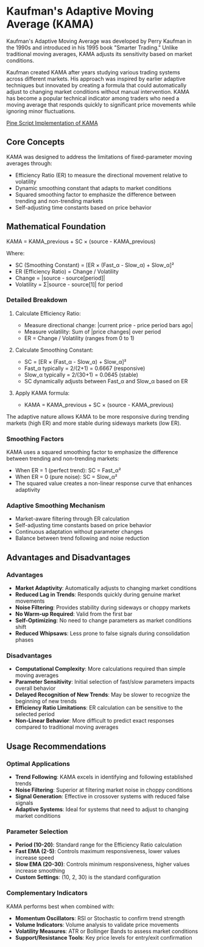 # Kaufman's Adaptive Moving Average (KAMA)

Kaufman's Adaptive Moving Average was developed by Perry Kaufman in the 1990s and introduced in his 1995 book "Smarter Trading." Unlike traditional moving averages, KAMA adjusts its sensitivity based on market conditions.

Kaufman created KAMA after years studying various trading systems across different markets. His approach was inspired by earlier adaptive techniques but innovated by creating a formula that could automatically adjust to changing market conditions without manual intervention. KAMA has become a popular technical indicator among traders who need a moving average that responds quickly to significant price movements while ignoring minor fluctuations.

[Pine Script Implementation of KAMA](https://github.com/mihakralj/pinescript/blob/main/indicators/trends_IIR/kama.pine)

## Core Concepts

KAMA was designed to address the limitations of fixed-parameter moving averages through:

- Efficiency Ratio (ER) to measure the directional movement relative to volatility
- Dynamic smoothing constant that adapts to market conditions
- Squared smoothing factor to emphasize the difference between trending and non-trending markets
- Self-adjusting time constants based on price behavior

## Mathematical Foundation

KAMA = KAMA_previous + SC × (source - KAMA_previous)

Where:

- SC (Smoothing Constant) = [ER × (Fast_α - Slow_α) + Slow_α]²
- ER (Efficiency Ratio) = Change / Volatility
- Change = |source - source[period]|
- Volatility = Σ|source - source[1]| for period

### Detailed Breakdown

1. Calculate Efficiency Ratio:
   - Measure directional change: |current price - price period bars ago|
   - Measure volatility: Sum of |price changes| over period
   - ER = Change / Volatility (ranges from 0 to 1)

2. Calculate Smoothing Constant:
   - SC = [ER × (Fast_α - Slow_α) + Slow_α]²
   - Fast_α typically = 2/(2+1) = 0.6667 (responsive)
   - Slow_α typically = 2/(30+1) = 0.0645 (stable)
   - SC dynamically adjusts between Fast_α and Slow_α based on ER

3. Apply KAMA formula:
   - KAMA = KAMA_previous + SC × (source - KAMA_previous)

The adaptive nature allows KAMA to be more responsive during trending markets (high ER) and more stable during sideways markets (low ER).

### Smoothing Factors

KAMA uses a squared smoothing factor to emphasize the difference between trending and non-trending markets:

- When ER = 1 (perfect trend): SC = Fast_α²
- When ER = 0 (pure noise): SC = Slow_α²
- The squared value creates a non-linear response curve that enhances adaptivity

### Adaptive Smoothing Mechanism

- Market-aware filtering through ER calculation
- Self-adjusting time constants based on price behavior
- Continuous adaptation without parameter changes
- Balance between trend following and noise reduction

## Advantages and Disadvantages

### Advantages

- **Market Adaptivity**: Automatically adjusts to changing market conditions
- **Reduced Lag in Trends**: Responds quickly during genuine market movements
- **Noise Filtering**: Provides stability during sideways or choppy markets
- **No Warm-up Required**: Valid from the first bar
- **Self-Optimizing**: No need to change parameters as market conditions shift
- **Reduced Whipsaws**: Less prone to false signals during consolidation phases

### Disadvantages

- **Computational Complexity**: More calculations required than simple moving averages
- **Parameter Sensitivity**: Initial selection of fast/slow parameters impacts overall behavior
- **Delayed Recognition of New Trends**: May be slower to recognize the beginning of new trends
- **Efficiency Ratio Limitations**: ER calculation can be sensitive to the selected period
- **Non-Linear Behavior**: More difficult to predict exact responses compared to traditional moving averages

## Usage Recommendations

### Optimal Applications

- **Trend Following**: KAMA excels in identifying and following established trends
- **Noise Filtering**: Superior at filtering market noise in choppy conditions
- **Signal Generation**: Effective in crossover systems with reduced false signals
- **Adaptive Systems**: Ideal for systems that need to adjust to changing market conditions

### Parameter Selection

- **Period (10-20)**: Standard range for the Efficiency Ratio calculation
- **Fast EMA (2-5)**: Controls maximum responsiveness, lower values increase speed
- **Slow EMA (20-30)**: Controls minimum responsiveness, higher values increase smoothing
- **Custom Settings**: (10, 2, 30) is the standard configuration

### Complementary Indicators

KAMA performs best when combined with:

- **Momentum Oscillators**: RSI or Stochastic to confirm trend strength
- **Volume Indicators**: Volume analysis to validate price movements
- **Volatility Measures**: ATR or Bollinger Bands to assess market conditions
- **Support/Resistance Tools**: Key price levels for entry/exit confirmation
